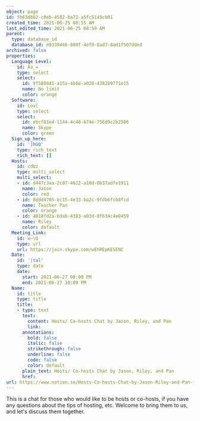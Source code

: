 ```yaml
---
object: page
id: fb63dbb2-c0eb-4582-ba72-a5fc5149cb01
created_time: 2021-06-25 08:55 AM
last_edited_time: 2021-06-25 08:59 AM
parent:
  type: database_id
  database_id: e9339446-880f-4ef0-8ad7-8ad1f507dded
archived: false
properties:
  Language Level:
    id: Aa_=
    type: select
    select:
      id: 9f580841-a15a-4b6e-a028-4382b9771e15
      name: No limit
      color: orange
  Software:
    id: Lov[
    type: select
    select:
      id: ebcf81e4-1144-4c40-b74e-756d9c2b2506
      name: Skype
      color: green
  Sign_up_here:
    id: ']hGQ'
    type: rich_text
    rich_text: []
  Hosts:
    id: cdbz
    type: multi_select
    multi_select:
    - id: d447c3aa-2c07-4612-a18d-0b37adfe1911
      name: Jason
      color: red
    - id: 8ddd4705-bc15-4e33-ba2c-9fdb6fcb8fcd
      name: Teacher Pan
      color: orange
    - id: 4018fd2a-bdab-4383-a03d-0f634c4e0459
      name: Riley
      color: default
  Meeting_Link:
    id: w~\Q
    type: url
    url: https://join.skype.com/wEhREpKESENC
  Date:
    id: '|tal'
    type: date
    date:
      start: 2021-06-27 08:00 PM
      end: 2021-06-27 10:00 PM
  Name:
    id: title
    type: title
    title:
    - type: text
      text:
        content: Hosts/ Co-hosts Chat by Jason, Riley, and Pan
        link: 
      annotations:
        bold: false
        italic: false
        strikethrough: false
        underline: false
        code: false
        color: default
      plain_text: Hosts/ Co-hosts Chat by Jason, Riley, and Pan
      href: 
url: https://www.notion.so/Hosts-Co-hosts-Chat-by-Jason-Riley-and-Pan-fb63dbb2c0eb4582ba72a5fc5149cb01
---
```

This is a chat for those who would like to be hosts or co-hosts, if you have any questions about the tips of hosting, etc. Welcome to bring them to us, and let's discuss them together.


